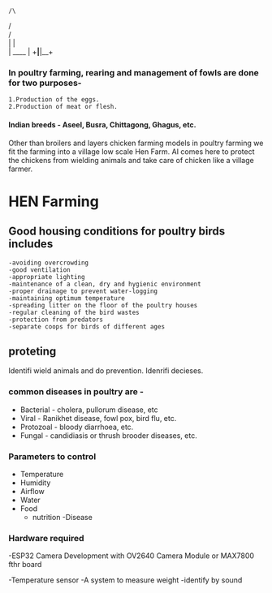     /\
  /    \
/        \
|        | \
|  ____  |
+__|__|__+


### In poultry farming, rearing and management of fowls are done for two purposes-

    1.Production of the eggs.
    2.Production of meat or flesh.

#### Indian breeds - Aseel, Busra, Chittagong, Ghagus, etc.

Other than broilers and layers chicken farming models in poultry farming we fit the farming into a village low scale Hen Farm.
AI comes here to protect the chickens from wielding animals and take care of chicken like a village farmer.

# HEN Farming



## Good housing conditions for poultry birds includes 
    -avoiding overcrowding
    -good ventilation 
    -appropriate lighting
    -maintenance of a clean, dry and hygienic environment
    -proper drainage to prevent water-logging
    -maintaining optimum temperature
    -spreading litter on the floor of the poultry houses
    -regular cleaning of the bird wastes
    -protection from predators
    -separate coops for birds of different ages


## proteting 
Identifi wield animals and do prevention.
Idenrifi decieses.

### common diseases in poultry are -

   - Bacterial - cholera, pullorum disease, etc
   - Viral - Ranikhet disease, fowl pox, bird flu, etc.
   - Protozoal - bloody diarrhoea, etc.
   - Fungal - candidiasis or thrush brooder diseases, etc.


### Parameters to control
- Temperature
- Humidity
- Airflow
- Water
- Food
  - nutrition
-Disease



### Hardware required

-ESP32 Camera Development with OV2640 Camera Module  or MAX7800 fthr board

-Temperature sensor
-A system to measure weight
-identify by sound
